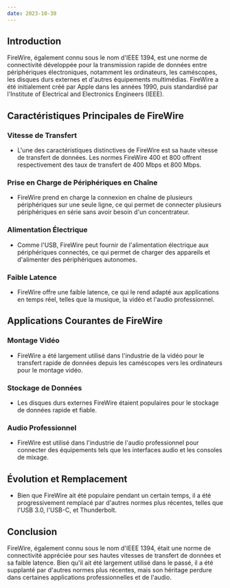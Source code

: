 ```yaml
---
date: 2023-10-30
---
```

## Introduction
FireWire, également connu sous le nom d'IEEE 1394, est une norme de connectivité développée pour la transmission rapide de données entre périphériques électroniques, notamment les ordinateurs, les caméscopes, les disques durs externes et d'autres équipements multimédias. FireWire a été initialement créé par Apple dans les années 1990, puis standardisé par l'Institute of Electrical and Electronics Engineers (IEEE).

## Caractéristiques Principales de FireWire

### Vitesse de Transfert
- L'une des caractéristiques distinctives de FireWire est sa haute vitesse de transfert de données. Les normes FireWire 400 et 800 offrent respectivement des taux de transfert de 400 Mbps et 800 Mbps.

### Prise en Charge de Périphériques en Chaîne
- FireWire prend en charge la connexion en chaîne de plusieurs périphériques sur une seule ligne, ce qui permet de connecter plusieurs périphériques en série sans avoir besoin d'un concentrateur.

### Alimentation Électrique
- Comme l'USB, FireWire peut fournir de l'alimentation électrique aux périphériques connectés, ce qui permet de charger des appareils et d'alimenter des périphériques autonomes.

### Faible Latence
- FireWire offre une faible latence, ce qui le rend adapté aux applications en temps réel, telles que la musique, la vidéo et l'audio professionnel.

## Applications Courantes de FireWire

### Montage Vidéo
- FireWire a été largement utilisé dans l'industrie de la vidéo pour le transfert rapide de données depuis les caméscopes vers les ordinateurs pour le montage vidéo.

### Stockage de Données
- Les disques durs externes FireWire étaient populaires pour le stockage de données rapide et fiable.

### Audio Professionnel
- FireWire est utilisé dans l'industrie de l'audio professionnel pour connecter des équipements tels que les interfaces audio et les consoles de mixage.

## Évolution et Remplacement
- Bien que FireWire ait été populaire pendant un certain temps, il a été progressivement remplacé par d'autres normes plus récentes, telles que l'USB 3.0, l'USB-C, et Thunderbolt.

## Conclusion
FireWire, également connu sous le nom d'IEEE 1394, était une norme de connectivité appréciée pour ses hautes vitesses de transfert de données et sa faible latence. Bien qu'il ait été largement utilisé dans le passé, il a été supplanté par d'autres normes plus récentes, mais son héritage perdure dans certaines applications professionnelles et de l'audio.